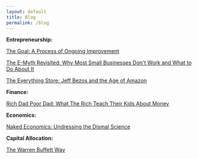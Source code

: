 ```yaml
---
layout: default
title: Blog
permalink: /blog
---
```


**Entrepreneurship:**

[The Goal: A Process of Ongoing Improvement](https://www.amazon.com/Goal-Process-Ongoing-Improvement-ebook/dp/B002LHRM2O)

[The E-Myth Revisited: Why Most Small Businesses Don't Work and What to Do About It](https://www.amazon.com/Myth-Revisited-Small-Businesses-About-ebook/dp/B000RO9VJK)

[The Everything Store: Jeff Bezos and the Age of Amazon](https://www.amazon.com/Everything-Store-Jeff-Bezos-Amazon-ebook/dp/B00DJ3ITKS)


**Finance:**

[Rich Dad Poor Dad: What The Rich Teach Their Kids About Money](https://www.amazon.com/Rich-Dad-Poor-Teach-Middle-ebook/dp/B0175P82RA)


**Economics:**

[Naked Economics: Undressing the Dismal Science](https://www.amazon.com/Naked-Economics-Undressing-Science-Revised-ebook/dp/B003NX6TYC)


**Capital Allocation:**

[The Warren Buffett Way](https://www.amazon.com/Warren-Buffett-Way-Robert-Hagstrom-ebook/dp/B00FAMMZN8)
